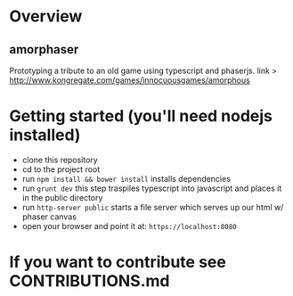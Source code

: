 # Overview
## amorphaser
Prototyping a tribute to an old game using typescript and phaserjs. link > http://www.kongregate.com/games/innocuousgames/amorphous

# Getting started (you'll need nodejs installed)
- clone this repository
- cd to the project root
- run ```npm install && bower install``` installs dependencies
- run ```grunt dev``` this step traspiles typescript into javascript and places it in the public directory
- run ```http-server public``` starts a file server which serves up our html w/ phaser canvas
- open your browser and point it at: ```https://localhost:8080```

# If you want to contribute see CONTRIBUTIONS.md

